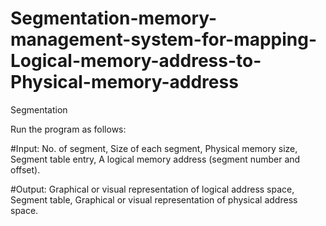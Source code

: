 # Segmentation-memory-management-system-for-mapping-Logical-memory-address-to-Physical-memory-address
Segmentation

Run the program as follows:

#Input:
No. of segment,
Size of each segment,
Physical memory size,
Segment table entry,
A logical memory address (segment number and offset).

#Output:
Graphical or visual representation of logical address space,
Segment table,
Graphical or visual representation of physical address space.

